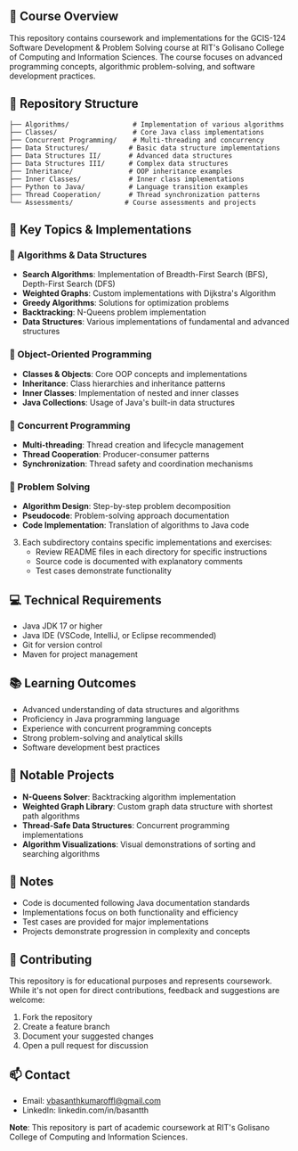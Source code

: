 ## 🎯 Course Overview

This repository contains coursework and implementations for the GCIS-124 Software Development & Problem Solving course at RIT's Golisano College of Computing and Information Sciences. The course focuses on advanced programming concepts, algorithmic problem-solving, and software development practices.

## 📂 Repository Structure

```
├── Algorithms/                # Implementation of various algorithms
├── Classes/                   # Core Java class implementations
├── Concurrent Programming/    # Multi-threading and concurrency
├── Data Structures/          # Basic data structure implementations
├── Data Structures II/       # Advanced data structures
├── Data Structures III/      # Complex data structures
├── Inheritance/              # OOP inheritance examples
├── Inner Classes/            # Inner class implementations
├── Python to Java/           # Language transition examples
├── Thread Cooperation/       # Thread synchronization patterns
└── Assessments/             # Course assessments and projects
```

## 🌟 Key Topics & Implementations

### 🔷 Algorithms & Data Structures
- **Search Algorithms**: Implementation of Breadth-First Search (BFS), Depth-First Search (DFS)
- **Weighted Graphs**: Custom implementations with Dijkstra's Algorithm
- **Greedy Algorithms**: Solutions for optimization problems
- **Backtracking**: N-Queens problem implementation
- **Data Structures**: Various implementations of fundamental and advanced structures

### 🔷 Object-Oriented Programming
- **Classes & Objects**: Core OOP concepts and implementations
- **Inheritance**: Class hierarchies and inheritance patterns
- **Inner Classes**: Implementation of nested and inner classes
- **Java Collections**: Usage of Java's built-in data structures

### 🔷 Concurrent Programming
- **Multi-threading**: Thread creation and lifecycle management
- **Thread Cooperation**: Producer-consumer patterns
- **Synchronization**: Thread safety and coordination mechanisms

### 🔷 Problem Solving
- **Algorithm Design**: Step-by-step problem decomposition
- **Pseudocode**: Problem-solving approach documentation
- **Code Implementation**: Translation of algorithms to Java code

3. Each subdirectory contains specific implementations and exercises:
   - Review README files in each directory for specific instructions
   - Source code is documented with explanatory comments
   - Test cases demonstrate functionality

## 💻 Technical Requirements

- Java JDK 17 or higher
- Java IDE (VSCode, IntelliJ, or Eclipse recommended)
- Git for version control
- Maven for project management

## 📚 Learning Outcomes

- Advanced understanding of data structures and algorithms
- Proficiency in Java programming language
- Experience with concurrent programming concepts
- Strong problem-solving and analytical skills
- Software development best practices

## 🌟 Notable Projects

- **N-Queens Solver**: Backtracking algorithm implementation
- **Weighted Graph Library**: Custom graph data structure with shortest path algorithms
- **Thread-Safe Data Structures**: Concurrent programming implementations
- **Algorithm Visualizations**: Visual demonstrations of sorting and searching algorithms

## 📝 Notes

- Code is documented following Java documentation standards
- Implementations focus on both functionality and efficiency
- Test cases are provided for major implementations
- Projects demonstrate progression in complexity and concepts

## 🤝 Contributing

This repository is for educational purposes and represents coursework. While it's not open for direct contributions, feedback and suggestions are welcome:

1. Fork the repository
2. Create a feature branch
3. Document your suggested changes
4. Open a pull request for discussion

## 📫 Contact

- Email: vbasanthkumaroffl@gmail.com
- LinkedIn: linkedin.com/in/basantth

**Note**: This repository is part of academic coursework at RIT's Golisano College of Computing and Information Sciences.
